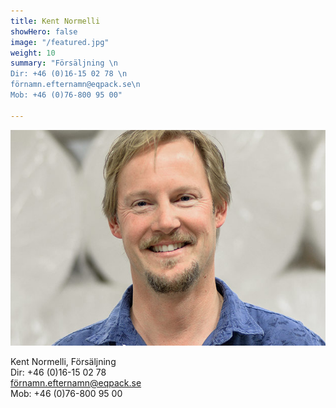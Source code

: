 ```yaml
---
title: Kent Normelli
showHero: false
image: "/featured.jpg"
weight: 10
summary: "Försäljning \n
Dir: +46 (0)16-15 02 78 \n
förnamn.efternamn@eqpack.se\n
Mob: +46 (0)76-800 95 00"

---
```



![Kent Normelli](featured.jpg "Kent Normelli")

Kent Normelli, Försäljning  
Dir: +46 (0)16-15 02 78   
förnamn.efternamn@eqpack.se  
Mob: +46 (0)76-800 95 00  

